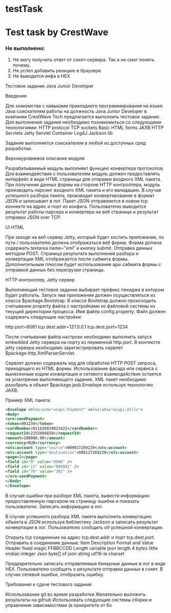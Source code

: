 # testTask
<h1><b>Test task by CrestWave</b></h1>

<h3><b>Не выполнено: </b></h3>
<p>
<ol>
<li>Не могу получить ответ от сокет-сервера. Так и не смог понять почему.</li>
<li>Не успел добавить реакцию в браузере</li>
<li>Не выводится инфа в HEX</li>
</ol>
</p>

Тестовое задание Java Junior Developer

Введение

Для знакомства с навыками прикладного программирования на языке Java соискателям работы на должность Java Junior Developer в компании CrestWave Tech предлагается выполнить тестовое задание. Для выполнения задания необходимо
познакомиться со следующими технологиями:
HTTP protocol
TCP sockets
Basic HTML forms
JAXB
HTTP Servlets
Jetty Servlet Container
Log4J
Jackson lib

Задание выполняется соискателем в любой из доступных сред разработки.

Верхнеуровневое описание модуля

Разрабатываемый модуль выполняет функцию конвертера протоколов. Для взаимодействия с пользователем модуль должен
предоставлять интерфейс в виде HTML страницы для отправки входного XML пакета. При получении данных формы на
стороне HTTP контроллера, модуль производить парсинг входного XML пакета и его валидацию. В случае успешного разбора пакета, производит конвертирование в формат JSON и записывает в лог. Пакет JSON отправляется в новом tcp коннекте на
адрес и порт из конфига. Пользователю выводится результат работы парсера и конвертера на веб странице и результат отправки JSON over TCP.

UI HTML

При заходе на веб сервер Jetty, который будет хостить приложение, по пути / пользователю должна отображаться веб форма. Форма должна содержать textarea name=”xml” и кнопку submit. Отправка данных методом POST. Страница результата выполнения разбора и конвертации XML отображается после сабмита формы. Дополнительным плюсом будет использование ajax сабмита формы с отправкой данных без перегрузки страницы.

HTTP контроллер, Jetty сервер

Выполняющий тестовое задание выбирает префикс пекиджа в котором будет работать. Запуск ява приложения должен осуществляться из класса $package.Bootstrap. В классе Bootstrap должно происходить считывание property файла с настройками из файловой системы из текущей директории процесса. Имя файла config.property. Файл должен содержать следующие настройки:

http.port=8081
tcp.dest.addr=127.0.0.1
tcp.dest.port=1234

После считывания файла настроек необходимо выполнить запуск embedded Jetty cервера на порту из перменной http.port. В
контексте jetty сервера необходимо зарегистрировать сервлет $package.http.XmlParserServlet.

Сервлет должен содержать код для обработки HTTP POST запроса, приходящего из HTML формы. Использование фасада или сервиса с вынесенным кодом конвертации и сетевого взаимодействия остается на усмотрение выполняющего задание.
XML пакет необходимо разобрать в объект $package.jaxb.Envelope используя технологию JAXB.

Пример XML пакета:

```xml
<Envelope xmlns:urn="wsapi:Payment" xmlns:uts="wsapi:Utils">
<Body>
<urn:sendPayment>
<token>001234</token>
<cardNumber>811626834823422</cardNumber>
<requestId>2255086658</requestId>
<amount>100000.00</amount>
<currency>RUB</currency>
<uts:account type="source">009037269229</uts:account>
<uts:account type="destination">088127269229</uts:account>
<page>1</page>
<field id="0" value="0800" />
<field id="11" value="000001" />
<field id="70" value="301" />
</urn:sendPayment>
</Body>
</Envelope>
```

В случае ошибки при разборе XML пакета, вывести информацию предоставленную парсером на страницу ошибки и показать пользователю. Записать информацию в лог.

В случае успешного разбора XML пакета выполнить конвертацию объекта в JSON используя библиотеку Jackson и записать результат конвертации в лог. Пользователю сообщить об успешной конвертации.

Открыть tcp соединение на адрес tcp.dest.addr и порт tcp.dest.port. Отправить в соединение данные:
Item Description Format and Value
Header fixed magic FFBBCCDD
Length variable json length 4 bytes little endian integer
Json byte[] of json string utf16-le charset

Предварительно записать отправляемые бинарные данные в лог в виде HEX.
Пользователю сообщить о результате отправки данных в сокет. В случае сетевой ошибки, отобразить ошибку.

Требования к сдаче тестового задания

Использование git во время разработки Желательно выложить результаты на github Использовать следующие системы сборки и управления зависимостями (в приоритете от бо
